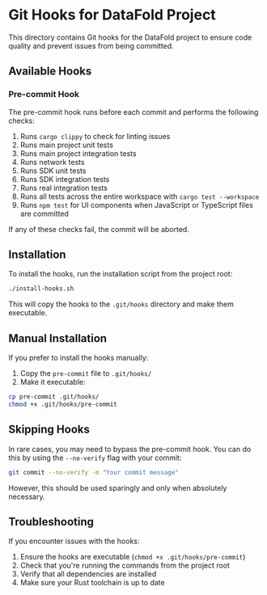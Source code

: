 # Git Hooks for DataFold Project

This directory contains Git hooks for the DataFold project to ensure code quality and prevent issues from being committed.

## Available Hooks

### Pre-commit Hook

The pre-commit hook runs before each commit and performs the following checks:

1. Runs `cargo clippy` to check for linting issues
2. Runs main project unit tests
3. Runs main project integration tests
4. Runs network tests
5. Runs SDK unit tests
6. Runs SDK integration tests
7. Runs real integration tests
8. Runs all tests across the entire workspace with `cargo test --workspace`
9. Runs `npm test` for UI components when JavaScript or TypeScript files are committed

If any of these checks fail, the commit will be aborted.

## Installation

To install the hooks, run the installation script from the project root:

```bash
./install-hooks.sh
```

This will copy the hooks to the `.git/hooks` directory and make them executable.

## Manual Installation

If you prefer to install the hooks manually:

1. Copy the `pre-commit` file to `.git/hooks/`
2. Make it executable:

```bash
cp pre-commit .git/hooks/
chmod +x .git/hooks/pre-commit
```

## Skipping Hooks

In rare cases, you may need to bypass the pre-commit hook. You can do this by using the `--no-verify` flag with your commit:

```bash
git commit --no-verify -m "Your commit message"
```

However, this should be used sparingly and only when absolutely necessary.

## Troubleshooting

If you encounter issues with the hooks:

1. Ensure the hooks are executable (`chmod +x .git/hooks/pre-commit`)
2. Check that you're running the commands from the project root
3. Verify that all dependencies are installed
4. Make sure your Rust toolchain is up to date
